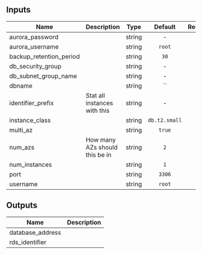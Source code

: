 
## Inputs

| Name | Description | Type | Default | Required |
|------|-------------|:----:|:-----:|:-----:|
| aurora_password |  | string | - | yes |
| aurora_username |  | string | `root` | no |
| backup_retention_period |  | string | `30` | no |
| db_security_group |  | string | - | yes |
| db_subnet_group_name |  | string | - | yes |
| dbname |  | string | `` | no |
| identifier_prefix | Stat all instances with this | string | - | yes |
| instance_class |  | string | `db.t2.small` | no |
| multi_az |  | string | `true` | no |
| num_azs | How many AZs should this be in | string | `2` | no |
| num_instances |  | string | `1` | no |
| port |  | string | `3306` | no |
| username |  | string | `root` | no |

## Outputs

| Name | Description |
|------|-------------|
| database_address |  |
| rds_identifier |  |

